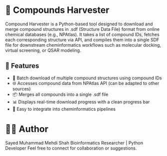 # 🧪 Compounds Harvester
Compound Harvester is a Python-based tool designed to download and merge compound structures in .sdf (Structure Data File) format from online chemical databases (e.g., NPAtlas). It takes a list of compound IDs, fetches each corresponding structure via API, and compiles them into a single SDF file for downstream cheminformatics workflows such as molecular docking, virtual screening, or QSAR modeling.
## 🚀 Features
- 🔁 Batch download of multiple compound structures using compound IDs
- 🌐 Accesses compound data from NPAtlas API (can be adapted to other sources)
- 📦 Merges all compounds into a single .sdf file
- 📊 Displays real-time download progress with a clean progress bar
- 🧩 Easy to integrate into cheminformatics pipelines

# 👨‍🔬 Author
Sayed Muhammad Mehdi Shah
Bioinformatics Researcher | Python Developer
Feel free to connect for collaboration or suggestions.

